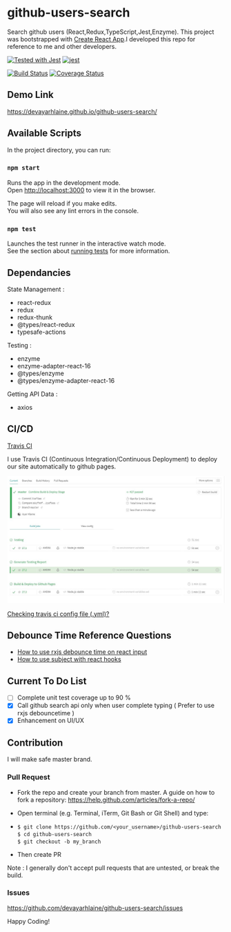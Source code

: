# github-users-search
Search github users (React,Redux,TypeScript,Jest,Enzyme).
This project was bootstrapped with [Create React App](https://github.com/facebook/create-react-app).I developed this repo for reference to me and other developers.

[![Tested with Jest](https://img.shields.io/badge/tested_with-jest-99424f.svg)](https://github.com/facebook/jest) [![jest](https://jestjs.io/img/jest-badge.svg)](https://github.com/facebook/jest)

[![Build Status](https://travis-ci.com/devayarhlaine/github-users-search.svg?branch=master)](https://travis-ci.com/devayarhlaine/github-users-search)
[![Coverage Status](https://coveralls.io/repos/github/devayarhlaine/github-users-search/badge.svg?branch=master&service=github)](https://coveralls.io/github/devayarhlaine/github-users-search)

## Demo Link
https://devayarhlaine.github.io/github-users-search/

## Available Scripts

In the project directory, you can run:

### `npm start`

Runs the app in the development mode.<br>
Open [http://localhost:3000](http://localhost:3000) to view it in the browser.

The page will reload if you make edits.<br>
You will also see any lint errors in the console.

### `npm test`

Launches the test runner in the interactive watch mode.<br>
See the section about [running tests](https://facebook.github.io/create-react-app/docs/running-tests) for more information.

## Dependancies
State Management :
- react-redux
- redux
- redux-thunk
- @types/react-redux
- typesafe-actions

Testing :
- enzyme 
- enzyme-adapter-react-16
- @types/enzyme
- @types/enzyme-adapter-react-16

Getting API Data :
- axios

## CI/CD
[Travis CI](https://travis-ci.com/)

I use Travis CI (Continuous Integration/Continuous Deployment) to deploy our site automatically to github pages.

![CI/CD Report](/docs/images/ci-cd-report.jpg)

[Checking travis ci config file (.yml)?](http://www.yamllint.com/)

## Debounce Time Reference Questions
- [How to use rxjs debounce time on react input](https://stackoverflow.com/questions/44299632/rxjs-debounce-on-react-text-input-component)
- [How to use subject with react hooks](https://stackoverflow.com/questions/57631094/using-react-useeffect-hook-with-rxjs-mergemap-operator)

## Current To Do List
- [ ] Complete unit test coverage up to 90 %
- [x] Call github search api only when user complete typing ( Prefer to use rxjs debouncetime )
- [x] Enhancement on UI/UX

## Contribution
I will make safe master brand.
### Pull Request
- Fork the repo and create your branch from master. A guide on how to fork a repository: https://help.github.com/articles/fork-a-repo/

- Open terminal (e.g. Terminal, iTerm, Git Bash or Git Shell) and type:

- `$ git clone https://github.com/<your_username>/github-users-search` \
`$ cd github-users-search` \
`$ git checkout -b my_branch`
- Then create PR

Note : I generally don't accept pull requests that are untested, or break the build.

### Issues
https://github.com/devayarhlaine/github-users-search/issues


Happy Coding!